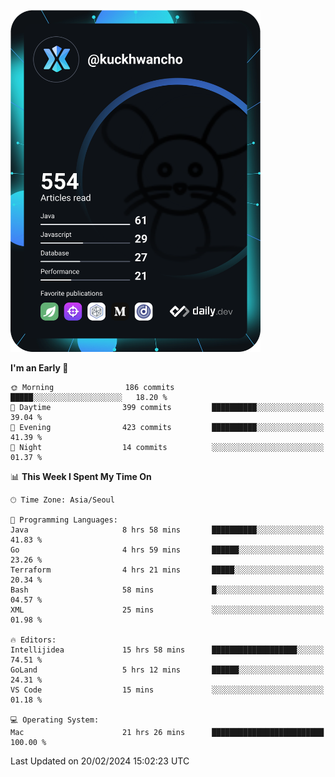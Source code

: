 <a href="https://app.daily.dev/kuckhwancho"><img src="https://github.com/kuckjwi0928/kuckjwi0928/blob/master/devcard.svg" width="400" alt="Kuckjwi Devcard"/></a>

<!--START_SECTION:waka-->
**I'm an Early 🐤** 

```text
🌞 Morning                186 commits         █████░░░░░░░░░░░░░░░░░░░░   18.20 % 
🌆 Daytime                399 commits         ██████████░░░░░░░░░░░░░░░   39.04 % 
🌃 Evening                423 commits         ██████████░░░░░░░░░░░░░░░   41.39 % 
🌙 Night                  14 commits          ░░░░░░░░░░░░░░░░░░░░░░░░░   01.37 % 
```


📊 **This Week I Spent My Time On** 

```text
🕑︎ Time Zone: Asia/Seoul

💬 Programming Languages: 
Java                     8 hrs 58 mins       ██████████░░░░░░░░░░░░░░░   41.83 % 
Go                       4 hrs 59 mins       ██████░░░░░░░░░░░░░░░░░░░   23.26 % 
Terraform                4 hrs 21 mins       █████░░░░░░░░░░░░░░░░░░░░   20.34 % 
Bash                     58 mins             █░░░░░░░░░░░░░░░░░░░░░░░░   04.57 % 
XML                      25 mins             ░░░░░░░░░░░░░░░░░░░░░░░░░   01.98 % 

🔥 Editors: 
Intellijidea             15 hrs 58 mins      ███████████████████░░░░░░   74.51 % 
GoLand                   5 hrs 12 mins       ██████░░░░░░░░░░░░░░░░░░░   24.31 % 
VS Code                  15 mins             ░░░░░░░░░░░░░░░░░░░░░░░░░   01.18 % 

💻 Operating System: 
Mac                      21 hrs 26 mins      █████████████████████████   100.00 % 
```


 Last Updated on 20/02/2024 15:02:23 UTC
<!--END_SECTION:waka-->
